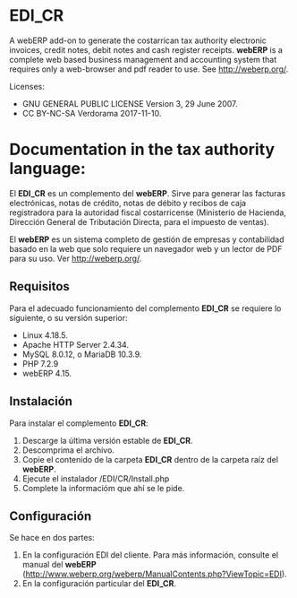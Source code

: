 # EDI_CR
A webERP add-on to generate the costarrican tax authority electronic invoices, credit notes, debit notes and cash register receipts. **webERP** is a complete web based business management and accounting system that requires only a web-browser and pdf reader to use. See http://weberp.org/.

Licenses:
* GNU GENERAL PUBLIC LICENSE Version 3, 29 June 2007.
* CC BY-NC-SA Verdorama 2017-11-10.

# Documentation in the tax authority language:

El **EDI_CR** es un complemento del **webERP**. Sirve para generar las facturas electrónicas, notas de crédito, notas de débito y recibos de caja registradora para la autoridad fiscal costarricense (Ministerio de Hacienda, Dirección  General de  Tributación  Directa, para el impuesto de ventas).

El **webERP** es un sistema completo de gestión de empresas y contabilidad basado en la web que solo requiere un navegador web y un lector de PDF para su uso. Ver http://weberp.org/.

## Requisitos
Para el adecuado funcionamiento del complemento **EDI_CR** se requiere lo siguiente, o su versión superior:
* Linux 4.18.5.
* Apache HTTP Server 2.4.34.
* MySQL 8.0.12, o MariaDB 10.3.9.
* PHP 7.2.9
* webERP 4.15.

## Instalación
Para instalar el complemento **EDI_CR**:
1. Descarge la última versión estable de **EDI_CR**.
1. Descomprima el archivo.
1. Copie el contenido de la carpeta **EDI_CR** dentro de la carpeta raíz del **webERP**.
1. Ejecute el instalador /EDI/CR/Install.php
1. Complete la informacióm que ahí se le pide.

## Configuración
Se hace en dos partes:
1. En la configuración EDI del cliente. Para más información, consulte el manual del **webERP** (http://www.weberp.org/weberp/ManualContents.php?ViewTopic=EDI).
2. En la configuración particular del **EDI_CR**.




